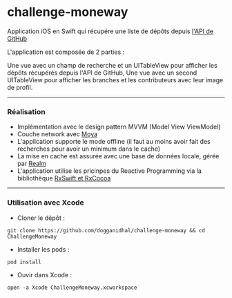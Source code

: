 # challenge-moneway

Application iOS en Swift qui récupére une liste de dépôts depuis [l'API de GitHub](https://api.github.com)

L'application est composée de 2 parties :

Une vue avec un champ de recherche et un UITableView pour afficher les dépôts récupérés depuis l'API de GitHub,
Une vue avec un second UITableView pour afficher les branches et les contributeurs avec leur image de profil. 

---

### Réalisation

* Implémentation avec le design pattern MVVM (Model View ViewModel)
* Couche network avec [Moya](https://github.com/Moya/Moya)
* L'application supporte le mode offline (il faut au moins avoir fait des recherches pour avoir un minimum dans le cache)
* La mise en cache est assurée avec une base de données locale, gérée par [Realm](https://realm.io)
* L'application utilise les pricinpes du Reactive Programming via la bibliothèque [RxSwift et RxCocoa](https://github.com/ReactiveX/RxSwift)

---

### Utilisation avec Xcode

* Cloner le dépôt :
```
git clone https://github.com/dogganidhal/challenge-moneway && cd ChallengeMoneway
```
  
* Installer les pods :
```
pod install
```
  
* Ouvir dans Xcode :
```
open -a Xcode ChallengeMoneway.xcworkspace
```
  
